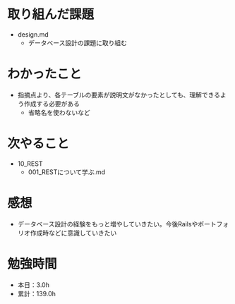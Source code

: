 # 取り組んだ課題
* design.md
  * データベース設計の課題に取り組む

# わかったこと
* 指摘点より、各テーブルの要素が説明文がなかったとしても、理解できるよう作成する必要がある
  * 省略名を使わないなど

# 次やること
* 10_REST
  * 001_RESTについて学ぶ.md

# 感想
* データベース設計の経験をもっと増やしていきたい。今後Railsやポートフォリオ作成時などに意識していきたい

# 勉強時間
* 本日：3.0h
* 累計：139.0h
